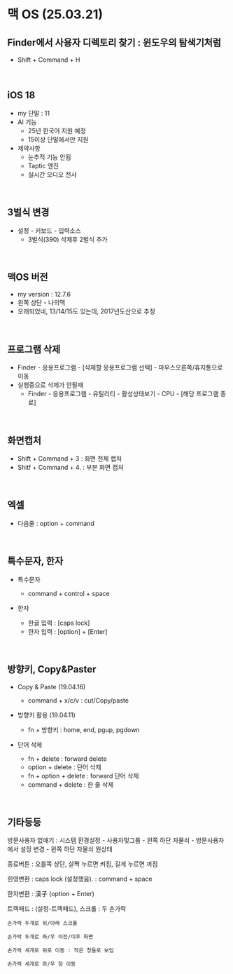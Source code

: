 # 맥 OS (25.03.21)


## Finder에서 사용자 디렉토리 찾기 : 윈도우의 탐색기처럼 
- Shift + Command + H
  
<br>


## iOS 18
- my 단말 : 11
- AI 기능
  - 25년 한국어 지원 예정
  - 15이상 단말에서만 지원
- 제약사항 
  - 눈추적 기능 안됨
  - Taptic 엔진 
  - 실시간 오디오 전사 
  
<br>
 
## 3벌식 변경
- 설정 - 키보드 - 입력소스
  - 3벌식(390) 삭제후 2벌식 추가

<br>
 
## 맥OS 버전 
- my version : 12.7.6
- 왼쪽 상단 - 나의맥 
- 오래되었네, 13/14/15도 있는데, 2017년도산으로 추정

<br>
 
## 프로그램 삭제
- Finder - 응용프로그램 - [삭제할 응용프로그램 선택] - 마우스오른쪽/휴지통으로 이동
- 실행중으로 삭제가 안될때
  - Finder - 응용프로그램 - 유틸리티 - 활성상태보기 - CPU - [해당 프로그램 종료]

<br>
 
## 화면캡처
 - Shift  +  Command  + 3  :  화면 전체 캡처
 - Shitf  +  Command  + 4. :  부분 화면 캡처

<br>
 
## 엑셀

 - 다음줄 : option + command

<br>
 
## 특수문자,  한자

-  특수문자 
    - command + control + space 

  - 한자 
    - 한글 입력 : [caps lock]
    - 한자 입력 : [option] + [Enter]

<br>
 
## 방향키, Copy&Paster

  - Copy & Paste (19.04.16)
    - command + x/c/v : cut/Copy/paste

  - 방향키 활용 (19.04.11)
    - fn + 방향키 : home, end, pgup, pgdown

  - 단어 삭제
    - fn + delete : forward delete
    - option + delete : 단어 삭제
    - fn + option + delete : forward 단어 삭제
    - command + delete : 한 줄 삭제

<br>
 
## 기타등등

방문사용자 없애기 : 시스템 환경설정 - 사용자및그룹 - 왼쪽 하단 자물쇠 - 방문사용자에서 설정 변경 - 왼쪽 하단 자물쇠 원상태

종료버튼 : 오를쪽 상단,  살짝 누르면 켜짐, 길게 누르면 꺼짐


힌영변환 : caps lock (설정했음). : command + space

한자변환 : 漢子 (option + Enter)

트랙패드 : (설정-트랙패드), 스크롤 : 두 손가락


    손가락 두개로 위/아래 스크롤

    손가락 두개로 좌/우 이전/이후 화면

    손가락 세개로 위로 이동 : 작은 창들로 보임

    손가락 세개로 좌/우 창 이동